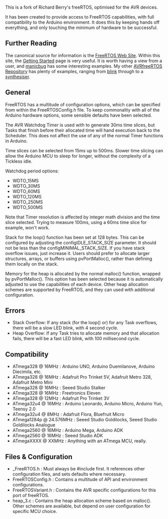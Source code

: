 This is a fork of Richard Berry's freeRTOS, optimised for the AVR devices.

It has been created to provide access to FreeRTOS capabilities, with full compatibility to the Arduino environment.
It does this by keeping hands off everything, and only touching the minimum of hardware to be successful.

## Further Reading

The canonical source for information is the [FreeRTOS Web Site](http://www.freertos.org/ "FreeRTOS").
Within this site, the [Getting Started](http://www.freertos.org/FreeRTOS-quick-start-guide.html "Quick Start Guide") page is very useful.
It is worth having a view from a user, and [manicbug](https://maniacbug.wordpress.com/2012/01/31/freertos/) has some interesting examples.
My other [AVRfreeRTOS Repository](https://sourceforge.net/projects/avrfreertos/) has plenty of examples,
ranging from [blink](https://sourceforge.net/projects/avrfreertos/files/MegaBlink/) through to a [synthesiser](https://sourceforge.net/projects/avrfreertos/files/GA_Synth/).

## General

FreeRTOS has a multitude of configuration options, which can be specified from within the FreeRTOSConfig.h file.
To keep commonality with all of the Arduino hardware options, some sensible defaults have been selected.

The AVR Watchdog Timer is used with to generate 30ms time slices, but Tasks that finish before their allocated time will hand execution back to the Scheduler.
This does not affect the use of any of the normal Timer functions in Arduino.

Time slices can be selected from 15ms up to 500ms. Slower time slicing can allow the Arduino MCU to sleep for longer, without the complexity of a Tickless idle.

Watchdog period options:
* WDTO_15MS
* WDTO_30MS
* WDTO_60MS
* WDTO_120MS
* WDTO_250MS
* WDTO_500MS
							
Note that Timer resolution is affected by integer math division and the time slice selected. Trying to measure 100ms, using a 60ms time slice for example, won't work.

Stack for the loop() function has been set at 128 bytes. This can be configured by adjusting the configIDLE_STACK_SIZE parameter.
It should not be less than the configMINIMAL_STACK_SIZE. If you have stack overflow issues, just increase it.
Users should prefer to allocate larger structures, arrays, or buffers using pvPortMalloc(), rather than defining them locally on the stack.

Memory for the heap is allocated by the normal malloc() function, wrapped by pvPortMalloc().
This option has been selected because it is automatically adjusted to use the capabilities of each device.
Other heap allocation schemes are supported by FreeRTOS, and they can used with additional configuration.

## Errors

* Stack Overflow: If any stack (for the loop() or) for any Task overflows, there will be a slow LED blink, with 4 second cycle.
* Heap Overflow: If any Task tries to allocate memory and that allocation fails, there will be a fast LED blink, with 100 millisecond cycle.

## Compatibility

  * ATmega328 @ 16MHz : Arduino UNO, Arduino Duemilanove, Arduino Diecimila, etc.
  * ATmega328 @ 16MHz : Adafruit Pro Trinket 5V, Adafruit Metro 328, Adafruit Metro Mini
  * ATmega328 @ 16MHz : Seeed Studio Stalker
  * ATmega328 @ 16MHz : Freetronics Eleven
  * ATmega328 @ 12MHz : Adafruit Pro Trinket 3V
  * ATmega32u4 @ 16MHz : Arduino Leonardo, Arduino Micro, Arduino Yun, Teensy 2.0
  * ATmega32u4 @ 8MHz : Adafruit Flora, Bluefruit Micro
  * ATmega1284p @ 24.576MHz : Seeed Studio Goldilocks, Seeed Studio Goldilocks Analogue
  * ATmega2560 @ 16MHz : Arduino Mega, Arduino ADK
  * ATmega2560 @ 16MHz : Seeed Studio ADK
  * ATmegaXXXX @ XXMHz : Anything with an ATmega MCU, really.

## Files & Configuration

* _FreeRTOS.h : Must always be #include first. It references other configuration files, and sets defaults where necessary.
* FreeRTOSConfig.h : Contains a multitude of API and environment configurations.
* FreeRTOSVariant.h : Contains the AVR specific configurations for this port of freeRTOS.
* heap_3.c : Contains the heap allocation scheme based on malloc(). Other schemes are available, but depend on user configuration for specific MCU choice.


